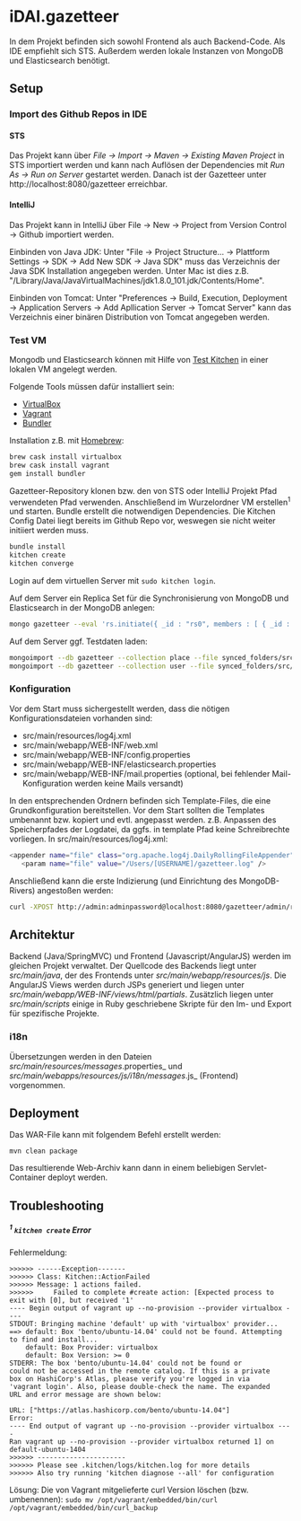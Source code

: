 # iDAI.gazetteer

In dem Projekt befinden sich sowohl Frontend als auch Backend-Code. Als IDE empfiehlt sich STS. Außerdem werden lokale Instanzen von MongoDB und Elasticsearch benötigt.

## Setup

### Import des Github Repos in IDE

#### STS
Das Projekt kann über _File -> Import -> Maven -> Existing Maven Project_ in STS importiert werden und kann nach Auflösen der Dependencies mit _Run As -> Run on Server_ gestartet werden. Danach ist der Gazetteer unter http://localhost:8080/gazetteer erreichbar.

#### IntelliJ
Das Projekt kann in IntelliJ über File -> New -> Project from Version Control -> Github importiert werden.

Einbinden von Java JDK:
Unter "File -> Project Structure... -> Plattform Settings -> SDK -> Add New SDK -> Java SDK"
muss das Verzeichnis der Java SDK Installation angegeben werden. Unter Mac ist dies z.B. "/Library/Java/JavaVirtualMachines/jdk1.8.0_101.jdk/Contents/Home".

Einbinden von Tomcat:
Unter "Preferences -> Build, Execution, Deployment -> Application Servers -> Add Apllication Server -> Tomcat Server"
kann das Verzeichnis einer binären Distribution von Tomcat angegeben werden.  

### Test VM

Mongodb und Elasticsearch können mit Hilfe von [Test Kitchen](http://kitchen.ci/) in einer lokalen VM angelegt werden. 

Folgende Tools müssen dafür installiert sein:
* [VirtualBox](https://www.virtualbox.org/)
* [Vagrant](http://www.vagrantup.com/)
* [Bundler](http://bundler.io/)

Installation z.B. mit [Homebrew](http://brew.sh/index_de.html): 
```bash
brew cask install virtualbox
brew cask install vagrant
gem install bundler

```

Gazetteer-Repository klonen bzw. den von STS oder IntelliJ Projekt Pfad verwendeten Pfad verwenden. Anschließend im Wurzelordner VM erstellen<sup>1</sup> und starten. Bundle erstellt die notwendigen Dependencies. Die Kitchen Config Datei liegt bereits im Github Repo vor, weswegen sie nicht weiter initiiert werden muss.
```bash
bundle install
kitchen create
kitchen converge
```

Login auf dem virtuellen Server mit `sudo kitchen login`.

Auf dem Server ein Replica Set für die Synchronisierung von MongoDB und Elasticsearch in der MongoDB anlegen:
```bash
mongo gazetteer --eval 'rs.initiate({ _id : "rs0", members : [ { _id : 0, host : "localhost:27017" } ] })'
```

Auf dem Server ggf. Testdaten laden:
```bash
mongoimport --db gazetteer --collection place --file synced_folders/src/test/resources/test_places.jsonl
mongoimport --db gazetteer --collection user --file synced_folders/src/test/resources/test_users.jsonl
```

### Konfiguration

Vor dem Start muss sichergestellt werden, dass die nötigen Konfigurationsdateien vorhanden sind:

* src/main/resources/log4j.xml
* src/main/webapp/WEB-INF/web.xml
* src/main/webapp/WEB-INF/config.properties
* src/main/webapp/WEB-INF/elasticsearch.properties
* src/main/webapp/WEB-INF/mail.properties (optional, bei fehlender Mail-Konfiguration werden keine Mails versandt)

In den entsprechenden Ordnern befinden sich Template-Files, die eine Grundkonfiguration bereitstellen. Vor dem Start sollten die Templates umbenannt bzw. kopiert und evtl. angepasst werden. 
z.B. Anpassen des Speicherpfades der Logdatei, da ggfs. in template Pfad keine Schreibrechte vorliegen. In src/main/resources/log4j.xml:
```bash
<appender name="file" class="org.apache.log4j.DailyRollingFileAppender">
   <param name="file" value="/Users/[USERNAME]/gazetteer.log" />
```
Anschließend kann die erste Indizierung (und Einrichtung des MongoDB-Rivers) angestoßen werden:
```bash
curl -XPOST http://admin:adminpassword@localhost:8080/gazetteer/admin/reindex
```


## Architektur

Backend (Java/SpringMVC) und Frontend (Javascript/AngularJS) werden im gleichen Projekt verwaltet. Der Quellcode des Backends liegt unter _src/main/java_, der des Frontends unter _src/main/webapp/resources/js_. Die AngularJS Views werden durch JSPs generiert und liegen unter _src/main/webapp/WEB-INF/views/html/partials_. Zusätzlich liegen unter _src/main/scripts_ einige in Ruby geschriebene Skripte für den Im- und Export für spezifische Projekte.

### i18n

Übersetzungen werden in den Dateien _src/main/resources/messages_<sprache>.properties_  und _src/main/webapps/resources/js/i18n/messages_<sprache>.js_ (Frontend) vorgenommen.

## Deployment

Das WAR-File kann mit folgendem Befehl erstellt werden:

`mvn clean package`

Das resultierende Web-Archiv kann dann in einem beliebigen Servlet-Container deployt werden.

## Troubleshooting

##### <sup>1</sup> `kitchen create` Error

Fehlermeldung:

```
>>>>>> ------Exception-------
>>>>>> Class: Kitchen::ActionFailed
>>>>>> Message: 1 actions failed.
>>>>>>     Failed to complete #create action: [Expected process to exit with [0], but received '1'
---- Begin output of vagrant up --no-provision --provider virtualbox ----
STDOUT: Bringing machine 'default' up with 'virtualbox' provider...
==> default: Box 'bento/ubuntu-14.04' could not be found. Attempting to find and install...
    default: Box Provider: virtualbox
    default: Box Version: >= 0
STDERR: The box 'bento/ubuntu-14.04' could not be found or
could not be accessed in the remote catalog. If this is a private
box on HashiCorp's Atlas, please verify you're logged in via
'vagrant login'. Also, please double-check the name. The expanded
URL and error message are shown below:

URL: ["https://atlas.hashicorp.com/bento/ubuntu-14.04"]
Error:
---- End output of vagrant up --no-provision --provider virtualbox ----
Ran vagrant up --no-provision --provider virtualbox returned 1] on default-ubuntu-1404
>>>>>> ----------------------
>>>>>> Please see .kitchen/logs/kitchen.log for more details
>>>>>> Also try running 'kitchen diagnose --all' for configuration
```

Lösung: Die von Vagrant mitgelieferte curl Version löschen (bzw. umbenennen): `sudo mv /opt/vagrant/embedded/bin/curl /opt/vagrant/embedded/bin/curl_backup`
